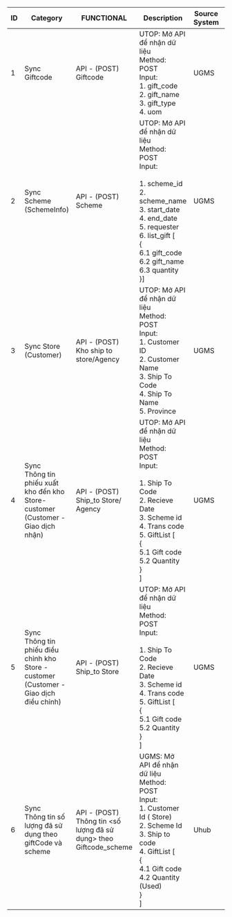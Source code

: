 | ID | Category | FUNCTIONAL | Description | Source System | Destination System | Integration Type | Frequency | Used For | Note |
| --- | --- | --- | --- | --- | --- | --- | --- | --- | --- |
| 1 | Sync<br>Giftcode | API - (POST) Giftcode | UTOP: Mở API để nhận dữ liệu<br>Method: POST<br>Input:<br>1\. gift_code<br>2\. gift_name<br>3\. gift_type<br>4\. uom<br> | UGMS | UHUB | API | Real-time | Đồng bộ thông tin từ UGMS sang Uhub | Khi tạo mới/cập nhật thông tin<br> |
| 2 | Sync<br>Scheme<br>(SchemeInfo) | API - (POST) Scheme | UTOP: Mở API để nhận dữ liệu<br>Method: POST<br>Input:<br><br>1\. scheme_id<br>2\. scheme_name<br>3\. start_date<br>4\. end_date<br>5\. requester<br>6\. list_gift [<br>{<br>6.1 gift_code<br>6.2 gift_name<br>6.3 quantity<br>}] | UGMS | UHUB | API | Real-time | Đồng bộ thông tin từ UGMS sang Uhub | Khi tạo mới/cập nhật thông tin<br><br>Sync Scheme chương trình Uhub Redemption/Sampling |
| 3 | Sync Store<br>(Customer) | API - (POST) Kho ship to store/Agency | UTOP: Mở API để nhận dữ liệu<br>Method: POST<br>Input:<br>1\. Customer ID<br>2\. Customer Name<br>3\. Ship To Code<br>4\. Ship To Name<br>5\. Province | UGMS | UHUB | API | Real-time | Đồng bộ thông tin từ UGMS sang Uhub | Khi tạo mới/cập nhật thông tin |
| 4 | Sync<br>Thông tin phiếu xuất kho đến kho Store- customer<br>(Customer - Giao dịch nhận) | API - (POST) Ship_to Store/ Agency | UTOP: Mở API để nhận dữ liệu<br>Method: POST<br>Input:<br><br>1\. Ship To Code<br>2\. Recieve Date<br>3\. Scheme id<br>4\. Trans code<br>5\. GiftList [<br>{<br>5.1 Gift code<br>5.2 Quantity<br>}<br>] | UGMS | UHUB | API | Real-time | Đồng bộ thông tin từ UGMS sang Uhub | Khi tạo mới |
| 5 | Sync<br>Thông tin phiếu điều chỉnh kho Store - customer<br>(Customer - Giao dịch điều chỉnh) | API - (POST) Ship_to Store | UTOP: Mở API để nhận dữ liệu<br>Method: POST<br>Input:<br><br>1\. Ship To Code<br>2\. Recieve Date<br>3\. Scheme id<br>4\. Trans code<br>5\. GiftList [<br>{<br>5.1 Gift code<br>5.2 Quantity<br>}<br>] | UGMS | UHUB | API | Real-time | Đồng bộ thông tin từ UGMS sang Uhub | Cho phép điều chỉnh số tồn kho theo request của PO<br>Ghi log thông tin |
| 6 | Sync<br>Thông tin số lượng đã sử dụng theo giftCode và scheme | API - (POST) Thông tin <số lượng đã sử dụng> theo Giftcode_scheme | UGMS: Mở API để nhận dữ liệu<br>Method: POST<br>Input:<br>1\. Customer Id ( Store)<br>2\. Scheme Id<br>3\. Ship to code<br>4\. GiftList [<br>{<br>4.1 Gift code<br>4.2 Quantity (Used)<br>}<br>] | Uhub | UGMS | API | Real-time | Đồng bộ thông tin từ Uhub sang UGMS | Thay đổi tồn kho vì:<br><br>+ Quà đã sử dụng sau chương trình<br><br> |